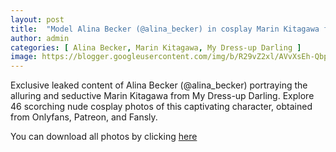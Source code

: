 ```yaml
---
layout: post
title:  "Model Alina Becker (@alina_becker) in cosplay Marin Kitagawa from My Dress-up Darling - 46 leaked photos from Onlyfans, Patreon, and Fansly"
author: admin
categories: [ Alina Becker, Marin Kitagawa, My Dress-up Darling ]
image: https://blogger.googleusercontent.com/img/b/R29vZ2xl/AVvXsEh-QbpV2h1WnMqC6js11QBM41_mpUKXiWLrQwDWlRB32P8a6aNlNbf6bPAYIK3TChewv78X3_VByxlcLxQXkiQXDSPnb85BLq3KOSYJ1zL-_A2Yo6CTvrjk6W41IEANkAjgeoRea9I0xjESTbDi68P_FdaACbhyphenhyphenGLcXpkpGSmtVndsYPXhTsdxVhUfD_Ho/s1600/01.JPG
---
```


Exclusive leaked content of Alina Becker (@alina_becker) portraying the alluring and seductive Marin Kitagawa from My Dress-up Darling. Explore 46 scorching nude cosplay photos of this captivating character, obtained from Onlyfans, Patreon, and Fansly.

<p>You can download all photos by clicking <a href="http://ouo.io/qs/OzRuKBTK?s=https://www.mediafire.com/file/z6m8qd4ofdeq0s4/Model+Alina+Becker+(@alina_becker)+in+cosplay+Marin+Kitagawa+from+My+Dress-up+Darling+-+46+leaked+photos+from+Onlyfans,+Patreon,+and+Fansly.rar/file">here</a></p>

<div class="separator" style="clear: both;"><a href="https://blogger.googleusercontent.com/img/b/R29vZ2xl/AVvXsEh-QbpV2h1WnMqC6js11QBM41_mpUKXiWLrQwDWlRB32P8a6aNlNbf6bPAYIK3TChewv78X3_VByxlcLxQXkiQXDSPnb85BLq3KOSYJ1zL-_A2Yo6CTvrjk6W41IEANkAjgeoRea9I0xjESTbDi68P_FdaACbhyphenhyphenGLcXpkpGSmtVndsYPXhTsdxVhUfD_Ho/s1600/01.JPG" style="display: block; padding: 1em 0; text-align: center; "><img alt="" border="0" data-original-height="1920" data-original-width="1280" src="https://blogger.googleusercontent.com/img/b/R29vZ2xl/AVvXsEh-QbpV2h1WnMqC6js11QBM41_mpUKXiWLrQwDWlRB32P8a6aNlNbf6bPAYIK3TChewv78X3_VByxlcLxQXkiQXDSPnb85BLq3KOSYJ1zL-_A2Yo6CTvrjk6W41IEANkAjgeoRea9I0xjESTbDi68P_FdaACbhyphenhyphenGLcXpkpGSmtVndsYPXhTsdxVhUfD_Ho/s1600/01.JPG"/></a></div><div class="separator" style="clear: both;"><a href="https://blogger.googleusercontent.com/img/b/R29vZ2xl/AVvXsEjuUmwH6TSo6GjEbHH2KD7IhYsdXinewxXXG_FZQJ8YMu0ctDoXb6OlhfqQ_reXzwE8KAiKpivvnSXds9fT13n5NPa_4aUALR4WeQ4iL6s88NkSJOBe5d-tuVjN2E4RevUivIzcozbMLzkpRnKluckW1Gl4Z5djpAtXdriuhwQ9UD1H0seId21pCDTCkFk/s1600/02.JPG" style="display: block; padding: 1em 0; text-align: center; "><img alt="" border="0" data-original-height="1920" data-original-width="1280" src="https://blogger.googleusercontent.com/img/b/R29vZ2xl/AVvXsEjuUmwH6TSo6GjEbHH2KD7IhYsdXinewxXXG_FZQJ8YMu0ctDoXb6OlhfqQ_reXzwE8KAiKpivvnSXds9fT13n5NPa_4aUALR4WeQ4iL6s88NkSJOBe5d-tuVjN2E4RevUivIzcozbMLzkpRnKluckW1Gl4Z5djpAtXdriuhwQ9UD1H0seId21pCDTCkFk/s1600/02.JPG"/></a></div><div class="separator" style="clear: both;"><a href="https://blogger.googleusercontent.com/img/b/R29vZ2xl/AVvXsEhSpsH4Q4x9mvOHeYHpUNt2gO8KYspuBjd5fSQVACL7WakjpllBb4_iEsluI83885_5oy9IFK6ulg4Qya_JvnfUQ0LulCkcN1wdDcszQUCeEtqx7eCGVNEob9Pp8B99BHzcz5hbDNOH0p3d0p-f-tb8wT2JdNH61cPZ_Edwmunz0FZi-AYS8gnI_RHUlrU/s1600/03.JPG" style="display: block; padding: 1em 0; text-align: center; "><img alt="" border="0" data-original-height="1920" data-original-width="1280" src="https://blogger.googleusercontent.com/img/b/R29vZ2xl/AVvXsEhSpsH4Q4x9mvOHeYHpUNt2gO8KYspuBjd5fSQVACL7WakjpllBb4_iEsluI83885_5oy9IFK6ulg4Qya_JvnfUQ0LulCkcN1wdDcszQUCeEtqx7eCGVNEob9Pp8B99BHzcz5hbDNOH0p3d0p-f-tb8wT2JdNH61cPZ_Edwmunz0FZi-AYS8gnI_RHUlrU/s1600/03.JPG"/></a></div><div class="separator" style="clear: both;"><a href="https://blogger.googleusercontent.com/img/b/R29vZ2xl/AVvXsEhKrD52fvJB5PAJgl2KkOFd5jlqAr6_UUygK-vdi1SyXjxkD2pCIwubj09yXeWdtfl_n_ZLHrgHgi9SzT6IflofHL7N9DDkzz0AUyvD6MvN68bIyZo7pGHBGabaS677HHWZPjrwHcO7I4PrwJh4DTalwYsu7yHkxlRNvdxxINSSSMVTgAoKG5pF-86FBA4/s1600/04.JPG" style="display: block; padding: 1em 0; text-align: center; "><img alt="" border="0" data-original-height="1920" data-original-width="1280" src="https://blogger.googleusercontent.com/img/b/R29vZ2xl/AVvXsEhKrD52fvJB5PAJgl2KkOFd5jlqAr6_UUygK-vdi1SyXjxkD2pCIwubj09yXeWdtfl_n_ZLHrgHgi9SzT6IflofHL7N9DDkzz0AUyvD6MvN68bIyZo7pGHBGabaS677HHWZPjrwHcO7I4PrwJh4DTalwYsu7yHkxlRNvdxxINSSSMVTgAoKG5pF-86FBA4/s1600/04.JPG"/></a></div><div class="separator" style="clear: both;"><a href="https://blogger.googleusercontent.com/img/b/R29vZ2xl/AVvXsEhPV2PpRzFe0c60Wo6gaGRwKao5IocmEsbz1nb2V3pZjFDFLU8SG_Gnvc7wIdz8PV3suSM0WJyk3fwK6nL3qs5PMmhdtdchOND9nZZX_weE61FodYDfIkfKcksX4Cgi8ohGxNcCET25BqQ0uv7g_O7hGrHcZVYXFgqIgxzwolcJgHg-yiU6ZsDFufD3DKQ/s1600/05.JPG" style="display: block; padding: 1em 0; text-align: center; "><img alt="" border="0" data-original-height="1920" data-original-width="1280" src="https://blogger.googleusercontent.com/img/b/R29vZ2xl/AVvXsEhPV2PpRzFe0c60Wo6gaGRwKao5IocmEsbz1nb2V3pZjFDFLU8SG_Gnvc7wIdz8PV3suSM0WJyk3fwK6nL3qs5PMmhdtdchOND9nZZX_weE61FodYDfIkfKcksX4Cgi8ohGxNcCET25BqQ0uv7g_O7hGrHcZVYXFgqIgxzwolcJgHg-yiU6ZsDFufD3DKQ/s1600/05.JPG"/></a></div><div class="separator" style="clear: both;"><a href="https://blogger.googleusercontent.com/img/b/R29vZ2xl/AVvXsEg1qTqR_S0zayU0YBlDj_JMvN43WKFhQEz2oiOH9wgPTb557_Y9LCMa25DYEXBsqYc2kJiR2pJDy0gQdGSpMbbL-dxi0KPPIZ7T5kmndToDkDBeafo6kwp9gfnVGMPPJQ-waomzG7cS58LiT-pNZABNPDCmdogvFRGyjVNgMU102H9pgGKgx-xfkFIj1II/s1600/06.JPG" style="display: block; padding: 1em 0; text-align: center; "><img alt="" border="0" data-original-height="1920" data-original-width="1280" src="https://blogger.googleusercontent.com/img/b/R29vZ2xl/AVvXsEg1qTqR_S0zayU0YBlDj_JMvN43WKFhQEz2oiOH9wgPTb557_Y9LCMa25DYEXBsqYc2kJiR2pJDy0gQdGSpMbbL-dxi0KPPIZ7T5kmndToDkDBeafo6kwp9gfnVGMPPJQ-waomzG7cS58LiT-pNZABNPDCmdogvFRGyjVNgMU102H9pgGKgx-xfkFIj1II/s1600/06.JPG"/></a></div><div class="separator" style="clear: both;"><a href="https://blogger.googleusercontent.com/img/b/R29vZ2xl/AVvXsEjCFZBea1W_u6scZoE8WaasFfN34VkNgmemdTtKeRTIlSOLR6IT2_I6f5vxAVY0-kuhVNZDmW_Q8G_XJsir60BzvThFqMti8e3MVuL4R050jk76VFPX659BTB6jkaR0W9vZiz2tMW9KcVBvmrgWdz8Q09pjM2gGmo-mSRFH2p2pGt4ZnlDUSEVrfo88wvw/s1600/07.JPG" style="display: block; padding: 1em 0; text-align: center; "><img alt="" border="0" data-original-height="1920" data-original-width="1280" src="https://blogger.googleusercontent.com/img/b/R29vZ2xl/AVvXsEjCFZBea1W_u6scZoE8WaasFfN34VkNgmemdTtKeRTIlSOLR6IT2_I6f5vxAVY0-kuhVNZDmW_Q8G_XJsir60BzvThFqMti8e3MVuL4R050jk76VFPX659BTB6jkaR0W9vZiz2tMW9KcVBvmrgWdz8Q09pjM2gGmo-mSRFH2p2pGt4ZnlDUSEVrfo88wvw/s1600/07.JPG"/></a></div><div class="separator" style="clear: both;"><a href="https://blogger.googleusercontent.com/img/b/R29vZ2xl/AVvXsEgoERNlJxkSyuW5_ICaaZNGui2TOUCui4Uv0RMGVLLlmdA3Lz4H2ldgNExEtHos30qa9Nu1gcdwCAHRB3PrW2yMJ1Ax5O8vOmVeTCAx6EHsPWfwRZS61HaE54FU03yEy-m9P6QGHNW6dH0Son6eJC5pUa0sHx6S_soFlmLae7I-5Jk4jSCAfYud1GEVhBI/s1600/08.JPG" style="display: block; padding: 1em 0; text-align: center; "><img alt="" border="0" data-original-height="1920" data-original-width="1280" src="https://blogger.googleusercontent.com/img/b/R29vZ2xl/AVvXsEgoERNlJxkSyuW5_ICaaZNGui2TOUCui4Uv0RMGVLLlmdA3Lz4H2ldgNExEtHos30qa9Nu1gcdwCAHRB3PrW2yMJ1Ax5O8vOmVeTCAx6EHsPWfwRZS61HaE54FU03yEy-m9P6QGHNW6dH0Son6eJC5pUa0sHx6S_soFlmLae7I-5Jk4jSCAfYud1GEVhBI/s1600/08.JPG"/></a></div><div class="separator" style="clear: both;"><a href="https://blogger.googleusercontent.com/img/b/R29vZ2xl/AVvXsEhaXr6fCSz6jpZNqvnWhbi5rO0mz2rcXYb-dcvp8_n8ja0MSdW08QFzo4Oz00qaizAtFl0XuUiDcn-LRd1U48jrttsClKsNJzN_ec7T9gjX4g8MZUBLRlW_GH4qwx2pXk91GOjJN1rvUr6W5koR_COiEq8GbPmHco2Yr7ip6qsJJhIvUFhTIaA5z_TX99c/s1600/09.JPG" style="display: block; padding: 1em 0; text-align: center; "><img alt="" border="0" data-original-height="1920" data-original-width="1280" src="https://blogger.googleusercontent.com/img/b/R29vZ2xl/AVvXsEhaXr6fCSz6jpZNqvnWhbi5rO0mz2rcXYb-dcvp8_n8ja0MSdW08QFzo4Oz00qaizAtFl0XuUiDcn-LRd1U48jrttsClKsNJzN_ec7T9gjX4g8MZUBLRlW_GH4qwx2pXk91GOjJN1rvUr6W5koR_COiEq8GbPmHco2Yr7ip6qsJJhIvUFhTIaA5z_TX99c/s1600/09.JPG"/></a></div><div class="separator" style="clear: both;"><a href="https://blogger.googleusercontent.com/img/b/R29vZ2xl/AVvXsEgfs2TdKcH-_AVvmattBWjNSrLAbjuUlblNchEraJpFv25I85db7KQ0I6hLxC3re_9A0dY05ih89gaMMk4ocDwAVojWu-RlGL5NhUwx6KfTetc9uMceRJDCG9xHfjtmhemclqbESoMrCYrAc9DaM9vcEnV0TzqqjqwxFaQGunMPEzEtEfnc6JhLSG6iQ-4/s1600/10.JPG" style="display: block; padding: 1em 0; text-align: center; "><img alt="" border="0" data-original-height="1920" data-original-width="1280" src="https://blogger.googleusercontent.com/img/b/R29vZ2xl/AVvXsEgfs2TdKcH-_AVvmattBWjNSrLAbjuUlblNchEraJpFv25I85db7KQ0I6hLxC3re_9A0dY05ih89gaMMk4ocDwAVojWu-RlGL5NhUwx6KfTetc9uMceRJDCG9xHfjtmhemclqbESoMrCYrAc9DaM9vcEnV0TzqqjqwxFaQGunMPEzEtEfnc6JhLSG6iQ-4/s1600/10.JPG"/></a></div><div class="separator" style="clear: both;"><a href="https://blogger.googleusercontent.com/img/b/R29vZ2xl/AVvXsEj9ElBAt4Ct9do63iitU-0JKQT-G6H-ZNLt4o9RcYDnhCV8toEAXRf3S9bDD12Ve_Xbv7mwm8wubAN-Bk7sVHtp0hga7r9ihKRO1aXdRS5ZC42fa9N3I2bjLoC8zLRW6dLQlKdfiq8IiLUT4YqGK0kX5hAD4YfRGH0OLMHGFwt6-zsjuzoVWZ62E4VzpU8/s1600/11.JPG" style="display: block; padding: 1em 0; text-align: center; "><img alt="" border="0" data-original-height="853" data-original-width="1280" src="https://blogger.googleusercontent.com/img/b/R29vZ2xl/AVvXsEj9ElBAt4Ct9do63iitU-0JKQT-G6H-ZNLt4o9RcYDnhCV8toEAXRf3S9bDD12Ve_Xbv7mwm8wubAN-Bk7sVHtp0hga7r9ihKRO1aXdRS5ZC42fa9N3I2bjLoC8zLRW6dLQlKdfiq8IiLUT4YqGK0kX5hAD4YfRGH0OLMHGFwt6-zsjuzoVWZ62E4VzpU8/s1600/11.JPG"/></a></div><div class="separator" style="clear: both;"><a href="https://blogger.googleusercontent.com/img/b/R29vZ2xl/AVvXsEi5-4HMsa0-G3tLriB-57pHJ6WsV6ALIhKx9E6gzLFRCNMDfXDsrI6AderzZLXuuEPmFL640NbuVJ772qyJMVxCE3cfi5vadFbyOMrmwcLjUEoZyh-fPPEM7-EzpbbviHSGwPe_nrXr4nAtVJxMpzheSimn6zkCKIs8YyRViQaSc5phkN2x-1eTKhqkXaQ/s1600/12.JPG" style="display: block; padding: 1em 0; text-align: center; "><img alt="" border="0" data-original-height="1920" data-original-width="1280" src="https://blogger.googleusercontent.com/img/b/R29vZ2xl/AVvXsEi5-4HMsa0-G3tLriB-57pHJ6WsV6ALIhKx9E6gzLFRCNMDfXDsrI6AderzZLXuuEPmFL640NbuVJ772qyJMVxCE3cfi5vadFbyOMrmwcLjUEoZyh-fPPEM7-EzpbbviHSGwPe_nrXr4nAtVJxMpzheSimn6zkCKIs8YyRViQaSc5phkN2x-1eTKhqkXaQ/s1600/12.JPG"/></a></div><div class="separator" style="clear: both;"><a href="https://blogger.googleusercontent.com/img/b/R29vZ2xl/AVvXsEgs8HuWrauuXXraoma5u1Ij0xeCz8RIw2qWe1ZCfTKO4eD3VRiPJ53FcFI8DdbYrKVhlnLCHIaemps-3tIRq_Hzl8i3-bbvacyrHcaxl3BpDxULjCu79PXSHW1yhiwjUScRDCVqiwL-Y7ywlK7DYg6SqtyRQvf3smFXC9LULg6qWkJ7D85Rumc1b5yIzQ0/s1600/13.JPG" style="display: block; padding: 1em 0; text-align: center; "><img alt="" border="0" data-original-height="1920" data-original-width="1280" src="https://blogger.googleusercontent.com/img/b/R29vZ2xl/AVvXsEgs8HuWrauuXXraoma5u1Ij0xeCz8RIw2qWe1ZCfTKO4eD3VRiPJ53FcFI8DdbYrKVhlnLCHIaemps-3tIRq_Hzl8i3-bbvacyrHcaxl3BpDxULjCu79PXSHW1yhiwjUScRDCVqiwL-Y7ywlK7DYg6SqtyRQvf3smFXC9LULg6qWkJ7D85Rumc1b5yIzQ0/s1600/13.JPG"/></a></div><div class="separator" style="clear: both;"><a href="https://blogger.googleusercontent.com/img/b/R29vZ2xl/AVvXsEh8655MSuz3kjmtTa_gPRbRIAAqeEtPYcHiUr8WlkLQu4ia5UvuvBwFWvXgfTTmoHxBe0t3mvTZvxHYUY38tegjywm6XaMPAgwYoJND4hSJ4TnquJt3GAva8JcFZw0R1m4AiPcG8Q0B18j9jzB4v_9WELVsfVfNzpvRxBcGNTfeV_Vxk303qei7vRE6uEQ/s1600/14.JPG" style="display: block; padding: 1em 0; text-align: center; "><img alt="" border="0" data-original-height="1920" data-original-width="1280" src="https://blogger.googleusercontent.com/img/b/R29vZ2xl/AVvXsEh8655MSuz3kjmtTa_gPRbRIAAqeEtPYcHiUr8WlkLQu4ia5UvuvBwFWvXgfTTmoHxBe0t3mvTZvxHYUY38tegjywm6XaMPAgwYoJND4hSJ4TnquJt3GAva8JcFZw0R1m4AiPcG8Q0B18j9jzB4v_9WELVsfVfNzpvRxBcGNTfeV_Vxk303qei7vRE6uEQ/s1600/14.JPG"/></a></div><div class="separator" style="clear: both;"><a href="https://blogger.googleusercontent.com/img/b/R29vZ2xl/AVvXsEjZk2XGx5-agnOllDV3ZkLi0d7-Ypi0KcZM4csf_zGWb21_Xd1gAXchyhgB2tI4yZkTeHTHgOP5_6cqSPZl64s_3v8j-eWq2wehuC8tXsSf8SAnD0nF9yKGkWwP8Y_LANCKz8JcdL5pXQ3bB76UaPFKwmCqYKghj1WwMjEeIXDeXaSoufooeFClh1ILgXY/s1600/15.JPG" style="display: block; padding: 1em 0; text-align: center; "><img alt="" border="0" data-original-height="1920" data-original-width="1280" src="https://blogger.googleusercontent.com/img/b/R29vZ2xl/AVvXsEjZk2XGx5-agnOllDV3ZkLi0d7-Ypi0KcZM4csf_zGWb21_Xd1gAXchyhgB2tI4yZkTeHTHgOP5_6cqSPZl64s_3v8j-eWq2wehuC8tXsSf8SAnD0nF9yKGkWwP8Y_LANCKz8JcdL5pXQ3bB76UaPFKwmCqYKghj1WwMjEeIXDeXaSoufooeFClh1ILgXY/s1600/15.JPG"/></a></div><div class="separator" style="clear: both;"><a href="https://blogger.googleusercontent.com/img/b/R29vZ2xl/AVvXsEhN_WQqQqrwBoWCEOuDYvRsgTrHKtkH1ezzq-pcNxrevfuVCQZa_8WzRX_PTtfc9Hi6pPTXQFBRIerlo655MG2o1sRCLs4ztOOH_aJvJ9hveK7utTJHBahyphenhyphenMGR_ioTgdtmD2T4NzYuGqKzEVGCc4Rk2hOKh1evGFvZ-RxvlVoYXeEmOv1ybFyybC2g8sCI/s1600/16.JPG" style="display: block; padding: 1em 0; text-align: center; "><img alt="" border="0" data-original-height="1920" data-original-width="1280" src="https://blogger.googleusercontent.com/img/b/R29vZ2xl/AVvXsEhN_WQqQqrwBoWCEOuDYvRsgTrHKtkH1ezzq-pcNxrevfuVCQZa_8WzRX_PTtfc9Hi6pPTXQFBRIerlo655MG2o1sRCLs4ztOOH_aJvJ9hveK7utTJHBahyphenhyphenMGR_ioTgdtmD2T4NzYuGqKzEVGCc4Rk2hOKh1evGFvZ-RxvlVoYXeEmOv1ybFyybC2g8sCI/s1600/16.JPG"/></a></div><div class="separator" style="clear: both;"><a href="https://blogger.googleusercontent.com/img/b/R29vZ2xl/AVvXsEj2svFWersCsAdAg-wdWWqr-D1U8cgivmhXuMohmkFqKKKd0pIhyLOBr8vLYhPNCVLDeXVKa_H5lxAT4Z32Aorr8Vxbez45hGMgO-bVu2YOq8lMcN4xwT67CL0VYrMZHPHc6PzCQoC4pUW9eA5frm9P-8wi60gCsu4vh9cm5A5SGZF2ELLH-d5PnBCVCAE/s1600/17.JPG" style="display: block; padding: 1em 0; text-align: center; "><img alt="" border="0" data-original-height="1920" data-original-width="1280" src="https://blogger.googleusercontent.com/img/b/R29vZ2xl/AVvXsEj2svFWersCsAdAg-wdWWqr-D1U8cgivmhXuMohmkFqKKKd0pIhyLOBr8vLYhPNCVLDeXVKa_H5lxAT4Z32Aorr8Vxbez45hGMgO-bVu2YOq8lMcN4xwT67CL0VYrMZHPHc6PzCQoC4pUW9eA5frm9P-8wi60gCsu4vh9cm5A5SGZF2ELLH-d5PnBCVCAE/s1600/17.JPG"/></a></div><div class="separator" style="clear: both;"><a href="https://blogger.googleusercontent.com/img/b/R29vZ2xl/AVvXsEijcCAsymOrrzavdbpZnljxJPC3UkBrSMFXIv9phsz-eHC703GU_R2ZfAmrl-7w0P2SMMjQpyhnRGwAgG_sAOBKhgETi950qYgyYUAHjaYTo2tGR3_JAWi29rEpBxnrld8oMnLf1NxwIwa41N6vwZNPlUTj0WNLkmH3hy0Qv8dNSa5kgjv5nCQV8w046JI/s1600/18.JPG" style="display: block; padding: 1em 0; text-align: center; "><img alt="" border="0" data-original-height="1920" data-original-width="1280" src="https://blogger.googleusercontent.com/img/b/R29vZ2xl/AVvXsEijcCAsymOrrzavdbpZnljxJPC3UkBrSMFXIv9phsz-eHC703GU_R2ZfAmrl-7w0P2SMMjQpyhnRGwAgG_sAOBKhgETi950qYgyYUAHjaYTo2tGR3_JAWi29rEpBxnrld8oMnLf1NxwIwa41N6vwZNPlUTj0WNLkmH3hy0Qv8dNSa5kgjv5nCQV8w046JI/s1600/18.JPG"/></a></div><div class="separator" style="clear: both;"><a href="https://blogger.googleusercontent.com/img/b/R29vZ2xl/AVvXsEiJ5vmmdjt2eHJhNwjZGmalfW8fobHPcTg6QkvgC0tNPLegPuTftW35gKE7Ii7NAV_KqvPq7oisjT_dJDUsxn1ipx8QqGxtN3jz0a4k9gxMgayAmWPxnhwDZ0xDMDotNkedGKSm97CPuqIa2rwqoNKQ2XD-0e8eMH3LPypy6D4_lUbzC5PMUMBrNa4CgYU/s1600/19.JPG" style="display: block; padding: 1em 0; text-align: center; "><img alt="" border="0" data-original-height="1920" data-original-width="1280" src="https://blogger.googleusercontent.com/img/b/R29vZ2xl/AVvXsEiJ5vmmdjt2eHJhNwjZGmalfW8fobHPcTg6QkvgC0tNPLegPuTftW35gKE7Ii7NAV_KqvPq7oisjT_dJDUsxn1ipx8QqGxtN3jz0a4k9gxMgayAmWPxnhwDZ0xDMDotNkedGKSm97CPuqIa2rwqoNKQ2XD-0e8eMH3LPypy6D4_lUbzC5PMUMBrNa4CgYU/s1600/19.JPG"/></a></div><div class="separator" style="clear: both;"><a href="https://blogger.googleusercontent.com/img/b/R29vZ2xl/AVvXsEjadQ37-oyxeNCjYXJWpZORj8zxyBvzhnXZED1DJJe-vrF5uXFEcbjXOQkuYZU8sNk23EwjwsdmmZMuqiTzal0tRwheRIEQMSSlzZPUmBKyuu1Bsr34F1nW2FXTy104sMJMH6m2AgLSt2Y3aGSgpP-hXWVFj-FL_QMa_PGlseHkpNgDJPWAyHCtBYA5zF8/s1600/20.JPG" style="display: block; padding: 1em 0; text-align: center; "><img alt="" border="0" data-original-height="1920" data-original-width="1280" src="https://blogger.googleusercontent.com/img/b/R29vZ2xl/AVvXsEjadQ37-oyxeNCjYXJWpZORj8zxyBvzhnXZED1DJJe-vrF5uXFEcbjXOQkuYZU8sNk23EwjwsdmmZMuqiTzal0tRwheRIEQMSSlzZPUmBKyuu1Bsr34F1nW2FXTy104sMJMH6m2AgLSt2Y3aGSgpP-hXWVFj-FL_QMa_PGlseHkpNgDJPWAyHCtBYA5zF8/s1600/20.JPG"/></a></div><div class="separator" style="clear: both;"><a href="https://blogger.googleusercontent.com/img/b/R29vZ2xl/AVvXsEgimix3g8EIDRi1v06KJSxv02BKod0zCg8HVs8GNus2CM7_w-vTY0Qq89ydJKk5r7ai7XRts8rxVjX2RNleS8eEqn8mkzpbEfpt_4EJ3_h8e8iy-tH8vY2a3tFq37wpC_xC7qxAnfTX79VMvcXdc6a3gYusH8bKHsXJxkwHNyFgzyI5EMe2uVfjoGKK9fE/s1600/21.JPG" style="display: block; padding: 1em 0; text-align: center; "><img alt="" border="0" data-original-height="1920" data-original-width="1280" src="https://blogger.googleusercontent.com/img/b/R29vZ2xl/AVvXsEgimix3g8EIDRi1v06KJSxv02BKod0zCg8HVs8GNus2CM7_w-vTY0Qq89ydJKk5r7ai7XRts8rxVjX2RNleS8eEqn8mkzpbEfpt_4EJ3_h8e8iy-tH8vY2a3tFq37wpC_xC7qxAnfTX79VMvcXdc6a3gYusH8bKHsXJxkwHNyFgzyI5EMe2uVfjoGKK9fE/s1600/21.JPG"/></a></div><div class="separator" style="clear: both;"><a href="https://blogger.googleusercontent.com/img/b/R29vZ2xl/AVvXsEhwihaMw5aqQ21-P5JzlMs5XrRLqVJDRNfjYfB3N44BksnqnQo13bimoqzH9hyphenhyphen74tjOSaj4pR5SDBSDMrDdYXYrcjlp74AkRh4hK6gVIh0uzI4R-sFAC9h4F4WDwt_UkGNkyN5_WsmzP0zg8fXJDWJKyH2DrZZ9bEvfZIEGGG8tU39sHDbLDEBpkGa-aBU/s1600/22.JPG" style="display: block; padding: 1em 0; text-align: center; "><img alt="" border="0" data-original-height="1920" data-original-width="1280" src="https://blogger.googleusercontent.com/img/b/R29vZ2xl/AVvXsEhwihaMw5aqQ21-P5JzlMs5XrRLqVJDRNfjYfB3N44BksnqnQo13bimoqzH9hyphenhyphen74tjOSaj4pR5SDBSDMrDdYXYrcjlp74AkRh4hK6gVIh0uzI4R-sFAC9h4F4WDwt_UkGNkyN5_WsmzP0zg8fXJDWJKyH2DrZZ9bEvfZIEGGG8tU39sHDbLDEBpkGa-aBU/s1600/22.JPG"/></a></div><div class="separator" style="clear: both;"><a href="https://blogger.googleusercontent.com/img/b/R29vZ2xl/AVvXsEjZsn1VjQFp5ruTqgEGHJRj5oDYv3Ny3cvbJrx_v_KEIuy_umWIiZPATppy2rlg_RHfa7aN7nWscBrJUJpqLyAybBbDdFirs5TRCrCC_uGgZtKZ6idxOCy89t4vAOjk3bbEUL13bXv_T2hmy9zBn0YxpUx9MBXcvN2wmoVON685efWU7c-4y6PGtss1Zcc/s1600/23.JPG" style="display: block; padding: 1em 0; text-align: center; "><img alt="" border="0" data-original-height="1920" data-original-width="1280" src="https://blogger.googleusercontent.com/img/b/R29vZ2xl/AVvXsEjZsn1VjQFp5ruTqgEGHJRj5oDYv3Ny3cvbJrx_v_KEIuy_umWIiZPATppy2rlg_RHfa7aN7nWscBrJUJpqLyAybBbDdFirs5TRCrCC_uGgZtKZ6idxOCy89t4vAOjk3bbEUL13bXv_T2hmy9zBn0YxpUx9MBXcvN2wmoVON685efWU7c-4y6PGtss1Zcc/s1600/23.JPG"/></a></div><div class="separator" style="clear: both;"><a href="https://blogger.googleusercontent.com/img/b/R29vZ2xl/AVvXsEjgnFIqsZ0nK3uxTt0yofcPFcsB0NphloPX2aDh-TGy-beMalagJFUejNca5fQg2VsboCPXb-GcSv-uWoKVnE8h-ZjjgF6WBaDagQIewSaZwiSm_Y5YZ_fJpHUsjf61Ku0t3BobuqnZhu0GDd1giJDvMXwq1xXCAfrzq7RcG2wCfRbjFepGHeIshqzZUKg/s1600/24.JPG" style="display: block; padding: 1em 0; text-align: center; "><img alt="" border="0" data-original-height="1920" data-original-width="1280" src="https://blogger.googleusercontent.com/img/b/R29vZ2xl/AVvXsEjgnFIqsZ0nK3uxTt0yofcPFcsB0NphloPX2aDh-TGy-beMalagJFUejNca5fQg2VsboCPXb-GcSv-uWoKVnE8h-ZjjgF6WBaDagQIewSaZwiSm_Y5YZ_fJpHUsjf61Ku0t3BobuqnZhu0GDd1giJDvMXwq1xXCAfrzq7RcG2wCfRbjFepGHeIshqzZUKg/s1600/24.JPG"/></a></div><div class="separator" style="clear: both;"><a href="https://blogger.googleusercontent.com/img/b/R29vZ2xl/AVvXsEhTdEEEg3MlgfSIybmDUTs9DwVMu7pOcSbS_TbTxc8uGLBeWKZzr1F3U6BOGkm_zpj23j53s73o4TK2gvQdv3aF2sO2iAkWORD7IwOcW9pWJA8-I2IT8kftfCxx1s2JBJbmgyD3XxsyUPFNjYZdOtmYxws40KvTkoarsVROkwI2vJe2q5Ki18nIevdo-JU/s1600/25.JPG" style="display: block; padding: 1em 0; text-align: center; "><img alt="" border="0" data-original-height="1920" data-original-width="1280" src="https://blogger.googleusercontent.com/img/b/R29vZ2xl/AVvXsEhTdEEEg3MlgfSIybmDUTs9DwVMu7pOcSbS_TbTxc8uGLBeWKZzr1F3U6BOGkm_zpj23j53s73o4TK2gvQdv3aF2sO2iAkWORD7IwOcW9pWJA8-I2IT8kftfCxx1s2JBJbmgyD3XxsyUPFNjYZdOtmYxws40KvTkoarsVROkwI2vJe2q5Ki18nIevdo-JU/s1600/25.JPG"/></a></div><div class="separator" style="clear: both;"><a href="https://blogger.googleusercontent.com/img/b/R29vZ2xl/AVvXsEgr2fBIWbFmzyHYNcrWLRohjzKWY1fdQ4uTLrS17BVzEV7lO48OUJDicMBlklSHk34aICX65H8a4PHB6iBMmN2t7ZEoeaY0IXpRy7z5JeVPziy9kE71l1a44HMh5icQKDn4sr30GLMV7IJwRtyD8mZ6-A_w6SOM4HyqY8FEpGrHXYJNJYLxXu3JfIwk82Q/s1600/26.JPG" style="display: block; padding: 1em 0; text-align: center; "><img alt="" border="0" data-original-height="1707" data-original-width="1280" src="https://blogger.googleusercontent.com/img/b/R29vZ2xl/AVvXsEgr2fBIWbFmzyHYNcrWLRohjzKWY1fdQ4uTLrS17BVzEV7lO48OUJDicMBlklSHk34aICX65H8a4PHB6iBMmN2t7ZEoeaY0IXpRy7z5JeVPziy9kE71l1a44HMh5icQKDn4sr30GLMV7IJwRtyD8mZ6-A_w6SOM4HyqY8FEpGrHXYJNJYLxXu3JfIwk82Q/s1600/26.JPG"/></a></div><div class="separator" style="clear: both;"><a href="https://blogger.googleusercontent.com/img/b/R29vZ2xl/AVvXsEjkdowtPWGxYmYx1ScGXqH27eGqHJuzbj-4FB77oz3MwpFgYNlYFOdfx_zVQ1o8scs2PlvAwNtviObfuuS8_TipVALu-3dXGOhN0CWQxkoPkZlc_D0wB6Cf5F4UBe7ZUkGtT_JQ6FiwT0p4xP60xWVifUlSA5Xh9FNkGqruD_3kRi_D3Pm4sYZWaWyV9_U/s1600/27.JPG" style="display: block; padding: 1em 0; text-align: center; "><img alt="" border="0" data-original-height="1707" data-original-width="1280" src="https://blogger.googleusercontent.com/img/b/R29vZ2xl/AVvXsEjkdowtPWGxYmYx1ScGXqH27eGqHJuzbj-4FB77oz3MwpFgYNlYFOdfx_zVQ1o8scs2PlvAwNtviObfuuS8_TipVALu-3dXGOhN0CWQxkoPkZlc_D0wB6Cf5F4UBe7ZUkGtT_JQ6FiwT0p4xP60xWVifUlSA5Xh9FNkGqruD_3kRi_D3Pm4sYZWaWyV9_U/s1600/27.JPG"/></a></div><div class="separator" style="clear: both;"><a href="https://blogger.googleusercontent.com/img/b/R29vZ2xl/AVvXsEguD9mvPms2DyJhYCIpxlb4f5X2D5Q9MBKgD70obkveqdoEjxnCO-Mxh3C3wk97H3gy4RTKxieG40dz8nlHQzzRexNBYeR4X9cbmaaQ04vMwUwu_r7_v33pxeC-ZvUcL66yR6lNdPoU6Qg2yvqlXrn-omzRUvr9mdtiwm0eOtBC2JplkOvwjbLLqGag4mc/s1600/28.JPG" style="display: block; padding: 1em 0; text-align: center; "><img alt="" border="0" data-original-height="1707" data-original-width="1280" src="https://blogger.googleusercontent.com/img/b/R29vZ2xl/AVvXsEguD9mvPms2DyJhYCIpxlb4f5X2D5Q9MBKgD70obkveqdoEjxnCO-Mxh3C3wk97H3gy4RTKxieG40dz8nlHQzzRexNBYeR4X9cbmaaQ04vMwUwu_r7_v33pxeC-ZvUcL66yR6lNdPoU6Qg2yvqlXrn-omzRUvr9mdtiwm0eOtBC2JplkOvwjbLLqGag4mc/s1600/28.JPG"/></a></div><div class="separator" style="clear: both;"><a href="https://blogger.googleusercontent.com/img/b/R29vZ2xl/AVvXsEjT03fIjF-F0aPHcwou6uS9lohPZYDUJ5ZWIyGVKaw_z5ZbY1Fl4IXJ7YX68NFJQ7Q-7xh90Z-L6mlkNcWf81UhuctVurES0eftjlhkptYCpBOiOnUmwl-Dn4Cjw9NbqDhUrHUnCYu26UaZXhiV3NxXLvJTEJATgRhXd1GeJVAum51ZFfs2g1c6Jh6e11U/s1600/29.JPG" style="display: block; padding: 1em 0; text-align: center; "><img alt="" border="0" data-original-height="1707" data-original-width="1280" src="https://blogger.googleusercontent.com/img/b/R29vZ2xl/AVvXsEjT03fIjF-F0aPHcwou6uS9lohPZYDUJ5ZWIyGVKaw_z5ZbY1Fl4IXJ7YX68NFJQ7Q-7xh90Z-L6mlkNcWf81UhuctVurES0eftjlhkptYCpBOiOnUmwl-Dn4Cjw9NbqDhUrHUnCYu26UaZXhiV3NxXLvJTEJATgRhXd1GeJVAum51ZFfs2g1c6Jh6e11U/s1600/29.JPG"/></a></div><div class="separator" style="clear: both;"><a href="https://blogger.googleusercontent.com/img/b/R29vZ2xl/AVvXsEj0GdfGClGfLNyAVojTzz1klEhwYedgoF0aFTWfA230YWNIXyixOnx9ub8yYgsiAo_QawOlm1SpZI1vJKCJppyIYcCgxkqy9RMZwiqE0hDBvgOyo9BeQz_APGYGbEEc_mBDm-P8qO1-xmJjNfd6fB72dICM7rfe5CoDbp8WRMNz6MCA7Q6Z7vNQOpn0xzQ/s1600/30.JPG" style="display: block; padding: 1em 0; text-align: center; "><img alt="" border="0" data-original-height="1708" data-original-width="1280" src="https://blogger.googleusercontent.com/img/b/R29vZ2xl/AVvXsEj0GdfGClGfLNyAVojTzz1klEhwYedgoF0aFTWfA230YWNIXyixOnx9ub8yYgsiAo_QawOlm1SpZI1vJKCJppyIYcCgxkqy9RMZwiqE0hDBvgOyo9BeQz_APGYGbEEc_mBDm-P8qO1-xmJjNfd6fB72dICM7rfe5CoDbp8WRMNz6MCA7Q6Z7vNQOpn0xzQ/s1600/30.JPG"/></a></div><div class="separator" style="clear: both;"><a href="https://blogger.googleusercontent.com/img/b/R29vZ2xl/AVvXsEj6BeW0G6Q44kuiH3LdXq7vdDso2KlRXhRgNJqQI9IXx6T9mpx5nPeXWoeZoKvvrFVKhedOd6gbJ8v3XaJziGfsoHDLRBzF6QmCrTZd_2zgpvRxlYb5AjFIJk3ygw-ammHHTsR0ro3tLjEILPwdC0n2iv3DNxhRJJqrAHNM7Yt0mKaqmvUhnPSq17qTO3I/s1600/31.JPG" style="display: block; padding: 1em 0; text-align: center; "><img alt="" border="0" data-original-height="1707" data-original-width="1280" src="https://blogger.googleusercontent.com/img/b/R29vZ2xl/AVvXsEj6BeW0G6Q44kuiH3LdXq7vdDso2KlRXhRgNJqQI9IXx6T9mpx5nPeXWoeZoKvvrFVKhedOd6gbJ8v3XaJziGfsoHDLRBzF6QmCrTZd_2zgpvRxlYb5AjFIJk3ygw-ammHHTsR0ro3tLjEILPwdC0n2iv3DNxhRJJqrAHNM7Yt0mKaqmvUhnPSq17qTO3I/s1600/31.JPG"/></a></div><div class="separator" style="clear: both;"><a href="https://blogger.googleusercontent.com/img/b/R29vZ2xl/AVvXsEhCQeJl3cRGvx28c0dhyuz8iZ0beBimcLn97iF7yQfUKhI5leKGRmDWKTVkh0cB_jQWb22uWa8_3qxB2HAeDfzUdZ-XZn1RhgBdmXf5zG2wcGPu8wruNM5PD8wx5Dy_jat9UlSq9vo3OCQJ7cL26N2Gq-hgZ25Vk-lUxxcIZQyQxAHcB6KCSTE3B-eAGWY/s1600/32.JPG" style="display: block; padding: 1em 0; text-align: center; "><img alt="" border="0" data-original-height="1707" data-original-width="1280" src="https://blogger.googleusercontent.com/img/b/R29vZ2xl/AVvXsEhCQeJl3cRGvx28c0dhyuz8iZ0beBimcLn97iF7yQfUKhI5leKGRmDWKTVkh0cB_jQWb22uWa8_3qxB2HAeDfzUdZ-XZn1RhgBdmXf5zG2wcGPu8wruNM5PD8wx5Dy_jat9UlSq9vo3OCQJ7cL26N2Gq-hgZ25Vk-lUxxcIZQyQxAHcB6KCSTE3B-eAGWY/s1600/32.JPG"/></a></div><div class="separator" style="clear: both;"><a href="https://blogger.googleusercontent.com/img/b/R29vZ2xl/AVvXsEhJJtD_-s21ixJLdzQqrT6hoyk6Osa-A8iF0uZTRurx7p6Awq6caQUF2MlBhm3ybvwrlJEZDWepzn-zhwMcXgK3En2SwzpFvYf1Y0oo2IhQTNTmCTgBiM00NZdraln1C4UlIZkrej6mABsIXQalrV28BrCEgU0HYyoou_BxTcARZxEDtIat9cdGjEms8g4/s1600/33.JPG" style="display: block; padding: 1em 0; text-align: center; "><img alt="" border="0" data-original-height="1707" data-original-width="1280" src="https://blogger.googleusercontent.com/img/b/R29vZ2xl/AVvXsEhJJtD_-s21ixJLdzQqrT6hoyk6Osa-A8iF0uZTRurx7p6Awq6caQUF2MlBhm3ybvwrlJEZDWepzn-zhwMcXgK3En2SwzpFvYf1Y0oo2IhQTNTmCTgBiM00NZdraln1C4UlIZkrej6mABsIXQalrV28BrCEgU0HYyoou_BxTcARZxEDtIat9cdGjEms8g4/s1600/33.JPG"/></a></div><div class="separator" style="clear: both;"><a href="https://blogger.googleusercontent.com/img/b/R29vZ2xl/AVvXsEiM8wcGyYB01tdE9acnE6JdWbhE1tcTi3bPdWAL3eYmQxI3wwSQ79SAgttGXPflD2jcEor5zDJ6ayyMlxiTsZVZ6BTxZ3jVpBFnJaW_6Xykt6ISqmFaDvgLFC8T_giIyZ3kV3C-Pi0pypAECYPQh5XGodtiWztFPGkW4XgNxwUH5A9Hy7jJro0ae0kQBHE/s1600/34.JPG" style="display: block; padding: 1em 0; text-align: center; "><img alt="" border="0" data-original-height="1708" data-original-width="1280" src="https://blogger.googleusercontent.com/img/b/R29vZ2xl/AVvXsEiM8wcGyYB01tdE9acnE6JdWbhE1tcTi3bPdWAL3eYmQxI3wwSQ79SAgttGXPflD2jcEor5zDJ6ayyMlxiTsZVZ6BTxZ3jVpBFnJaW_6Xykt6ISqmFaDvgLFC8T_giIyZ3kV3C-Pi0pypAECYPQh5XGodtiWztFPGkW4XgNxwUH5A9Hy7jJro0ae0kQBHE/s1600/34.JPG"/></a></div><div class="separator" style="clear: both;"><a href="https://blogger.googleusercontent.com/img/b/R29vZ2xl/AVvXsEgA0qH4fkghVOpWIyiq_6NaymGihWjXqSVGONyYuLINVWW4yu0L9pPMzimrfrf8xeovhBIULv5PMHnUr5WiOWaES_d3pTAzH_NQnbc-5AiZE4siKogSYfbkRgp_8eac905c88yoWugsmtCh0G53hXEg-ab69ed_6YZpe-0hObU-u7bn7Pv0nxixbhnBF-U/s1600/35.JPG" style="display: block; padding: 1em 0; text-align: center; "><img alt="" border="0" data-original-height="1707" data-original-width="1280" src="https://blogger.googleusercontent.com/img/b/R29vZ2xl/AVvXsEgA0qH4fkghVOpWIyiq_6NaymGihWjXqSVGONyYuLINVWW4yu0L9pPMzimrfrf8xeovhBIULv5PMHnUr5WiOWaES_d3pTAzH_NQnbc-5AiZE4siKogSYfbkRgp_8eac905c88yoWugsmtCh0G53hXEg-ab69ed_6YZpe-0hObU-u7bn7Pv0nxixbhnBF-U/s1600/35.JPG"/></a></div><div class="separator" style="clear: both;"><a href="https://blogger.googleusercontent.com/img/b/R29vZ2xl/AVvXsEj3dBf2ICfJyyeIpAMNWfbHgcJ3A3w3iqkDporihknfn5iDamOlO5VUTiBnLehm2FIVG0nxpsP7L-79AVsiaT_8LdEDX723-tZMoAsYpbqgHh6vvb6yv_gIFNUAHYBdQI49U7G-n70quwi66siWNURVkaz3FW_j4bqyazYFvXBIVbn92nb3_CGYD-otdXY/s1600/36.JPG" style="display: block; padding: 1em 0; text-align: center; "><img alt="" border="0" data-original-height="1708" data-original-width="1280" src="https://blogger.googleusercontent.com/img/b/R29vZ2xl/AVvXsEj3dBf2ICfJyyeIpAMNWfbHgcJ3A3w3iqkDporihknfn5iDamOlO5VUTiBnLehm2FIVG0nxpsP7L-79AVsiaT_8LdEDX723-tZMoAsYpbqgHh6vvb6yv_gIFNUAHYBdQI49U7G-n70quwi66siWNURVkaz3FW_j4bqyazYFvXBIVbn92nb3_CGYD-otdXY/s1600/36.JPG"/></a></div><div class="separator" style="clear: both;"><a href="https://blogger.googleusercontent.com/img/b/R29vZ2xl/AVvXsEh6kaHsOAhwpHBo6iWD0bBt5DBED0iJorhCJ5cKc9fkSAtX6-ukgAYKBmVxYtNrfR5bMq2s71QAXJIzr6T_r7VbtL9M1uqUrT2-PqCH3AeFOrkNW2T7v19rdcnDpF1bSBnPFJRVWc_9Ic04kr5yuraVySbf53KdK17E3qFIRBifv5mB6ejgYTIgfsdP3Ho/s1600/37.JPG" style="display: block; padding: 1em 0; text-align: center; "><img alt="" border="0" data-original-height="1707" data-original-width="1280" src="https://blogger.googleusercontent.com/img/b/R29vZ2xl/AVvXsEh6kaHsOAhwpHBo6iWD0bBt5DBED0iJorhCJ5cKc9fkSAtX6-ukgAYKBmVxYtNrfR5bMq2s71QAXJIzr6T_r7VbtL9M1uqUrT2-PqCH3AeFOrkNW2T7v19rdcnDpF1bSBnPFJRVWc_9Ic04kr5yuraVySbf53KdK17E3qFIRBifv5mB6ejgYTIgfsdP3Ho/s1600/37.JPG"/></a></div><div class="separator" style="clear: both;"><a href="https://blogger.googleusercontent.com/img/b/R29vZ2xl/AVvXsEitkSOoPioVyNhNvIrHhYK0LPVx6yfcXdK58KnWWKilzlmurl1DcHEGqGSUwS0BjYJU__2wHkqlgkGk0gTkrZidRX6VUZrr1RQxgsPVVaaoAPwru0BVYy5l7CRvsU66GhlWAwK1nqjAgs9p_Mv3izNw4ylZbqpTuJsyi_kEXwbxffahQA8cUA39_eH36So/s1600/38.JPG" style="display: block; padding: 1em 0; text-align: center; "><img alt="" border="0" data-original-height="1707" data-original-width="1280" src="https://blogger.googleusercontent.com/img/b/R29vZ2xl/AVvXsEitkSOoPioVyNhNvIrHhYK0LPVx6yfcXdK58KnWWKilzlmurl1DcHEGqGSUwS0BjYJU__2wHkqlgkGk0gTkrZidRX6VUZrr1RQxgsPVVaaoAPwru0BVYy5l7CRvsU66GhlWAwK1nqjAgs9p_Mv3izNw4ylZbqpTuJsyi_kEXwbxffahQA8cUA39_eH36So/s1600/38.JPG"/></a></div><div class="separator" style="clear: both;"><a href="https://blogger.googleusercontent.com/img/b/R29vZ2xl/AVvXsEgXufEgHnWxyoxSb_Pq28GY9aDK6yi0W4wS9tnxgB5fWY4wShkdHHauZHKgO9YUDqAE_tVy_WuSoX3a2XRqJ0d8aulnDZBK5ZNhBvAXrYLR_kivgeOidWBmO9gvCISqclNDOBy3nnx7fbrkLoO7vYW3gslmUQOvUhGAFuwYzMzTnq1yFBuvKAZhLo5He-0/s1600/39.JPG" style="display: block; padding: 1em 0; text-align: center; "><img alt="" border="0" data-original-height="1708" data-original-width="1280" src="https://blogger.googleusercontent.com/img/b/R29vZ2xl/AVvXsEgXufEgHnWxyoxSb_Pq28GY9aDK6yi0W4wS9tnxgB5fWY4wShkdHHauZHKgO9YUDqAE_tVy_WuSoX3a2XRqJ0d8aulnDZBK5ZNhBvAXrYLR_kivgeOidWBmO9gvCISqclNDOBy3nnx7fbrkLoO7vYW3gslmUQOvUhGAFuwYzMzTnq1yFBuvKAZhLo5He-0/s1600/39.JPG"/></a></div><div class="separator" style="clear: both;"><a href="https://blogger.googleusercontent.com/img/b/R29vZ2xl/AVvXsEjmOBjBwhlAqjYeErP9q20S6zCxVZFGbzEIZ9gLO1H7e11TcyGPM3Za1933GUHFBSMJcykY4UgzTsLMJwfZZnppLnGFZHadRnCx8H6cybgfre6KAPUdtBRezz7RFbgAK6DgFkgQorWoD8K3V-BSacD75E0iHTp5A7WHjckNVEslczTX9is_yvZnHohPKZQ/s1600/40.JPG" style="display: block; padding: 1em 0; text-align: center; "><img alt="" border="0" data-original-height="1707" data-original-width="1280" src="https://blogger.googleusercontent.com/img/b/R29vZ2xl/AVvXsEjmOBjBwhlAqjYeErP9q20S6zCxVZFGbzEIZ9gLO1H7e11TcyGPM3Za1933GUHFBSMJcykY4UgzTsLMJwfZZnppLnGFZHadRnCx8H6cybgfre6KAPUdtBRezz7RFbgAK6DgFkgQorWoD8K3V-BSacD75E0iHTp5A7WHjckNVEslczTX9is_yvZnHohPKZQ/s1600/40.JPG"/></a></div><div class="separator" style="clear: both;"><a href="https://blogger.googleusercontent.com/img/b/R29vZ2xl/AVvXsEgm0GdoKSIvJWQCYYltQDCrdklMRywO0h6sHoiB8wd_HauREKdoBr33JzR46cxmYNW9-XXZqqZIvGnCaF_dQ7s8LITkuBGqGgwe83eB-pmqc_1c9nEG3ABezDLud7TnkjaXcEvHXlDMrpwcj493GvHp5ljhlDSxGec60V-odOtUKRMmJqApn3-2qzLeJP4/s1600/41.JPG" style="display: block; padding: 1em 0; text-align: center; "><img alt="" border="0" data-original-height="1707" data-original-width="1280" src="https://blogger.googleusercontent.com/img/b/R29vZ2xl/AVvXsEgm0GdoKSIvJWQCYYltQDCrdklMRywO0h6sHoiB8wd_HauREKdoBr33JzR46cxmYNW9-XXZqqZIvGnCaF_dQ7s8LITkuBGqGgwe83eB-pmqc_1c9nEG3ABezDLud7TnkjaXcEvHXlDMrpwcj493GvHp5ljhlDSxGec60V-odOtUKRMmJqApn3-2qzLeJP4/s1600/41.JPG"/></a></div><div class="separator" style="clear: both;"><a href="https://blogger.googleusercontent.com/img/b/R29vZ2xl/AVvXsEisP7ni5fl-4zJ6_GIjU8Vj6n5GTYnDthvluyug1aY4uu_RAJfHLXFeAivEOQwHA5E-Df0TYNfLqDUM2FmZQ2jp-5gtkYGwNWQ_i4UgbJkY03leq1M3GizFm7fYUwvFQQDAKWzWJMiMGb7MXP8x1AoQj-5ZsmBJMVM2qHWPXdujidG9cbdh-o__C8IpucQ/s1600/42.JPG" style="display: block; padding: 1em 0; text-align: center; "><img alt="" border="0" data-original-height="1707" data-original-width="1280" src="https://blogger.googleusercontent.com/img/b/R29vZ2xl/AVvXsEisP7ni5fl-4zJ6_GIjU8Vj6n5GTYnDthvluyug1aY4uu_RAJfHLXFeAivEOQwHA5E-Df0TYNfLqDUM2FmZQ2jp-5gtkYGwNWQ_i4UgbJkY03leq1M3GizFm7fYUwvFQQDAKWzWJMiMGb7MXP8x1AoQj-5ZsmBJMVM2qHWPXdujidG9cbdh-o__C8IpucQ/s1600/42.JPG"/></a></div><div class="separator" style="clear: both;"><a href="https://blogger.googleusercontent.com/img/b/R29vZ2xl/AVvXsEjPtr2vsp-vHvogId-_X_pignPEArhjfnt5yFrTDQaRUBt9HXHRWZOktD_bHP3LUQ4t6LhHftt55XqpLqPpqsY3io2EqxTRQGBvblfFQ89zhcNHK7CVzQoKJMRsGt3JXvKt2MKDEG1Li3cJMOHSV2wtiC5pQZOx84iz6qeAlY0C2YVP99apev76MlGCrbk/s1600/43.JPG" style="display: block; padding: 1em 0; text-align: center; "><img alt="" border="0" data-original-height="1708" data-original-width="1280" src="https://blogger.googleusercontent.com/img/b/R29vZ2xl/AVvXsEjPtr2vsp-vHvogId-_X_pignPEArhjfnt5yFrTDQaRUBt9HXHRWZOktD_bHP3LUQ4t6LhHftt55XqpLqPpqsY3io2EqxTRQGBvblfFQ89zhcNHK7CVzQoKJMRsGt3JXvKt2MKDEG1Li3cJMOHSV2wtiC5pQZOx84iz6qeAlY0C2YVP99apev76MlGCrbk/s1600/43.JPG"/></a></div><div class="separator" style="clear: both;"><a href="https://blogger.googleusercontent.com/img/b/R29vZ2xl/AVvXsEi7qfHf2bUg4mVLXnb-Y2wO1xkwZNyPZCBXL1lGPBgkEM7kZalD6CagpdO8kI1BSTGMb01OyjEAra5eEs0ylvcC6L-MKbo4M-LeYsE3hS-RCt0B4hHLXI4vk4mZDZ75jJuF6jALgDQMCI2FoS578xGd8_ryyoUBhYIfeJw34hg2WZg7im-3qStbaENTI3U/s1600/44.JPG" style="display: block; padding: 1em 0; text-align: center; "><img alt="" border="0" data-original-height="1707" data-original-width="1280" src="https://blogger.googleusercontent.com/img/b/R29vZ2xl/AVvXsEi7qfHf2bUg4mVLXnb-Y2wO1xkwZNyPZCBXL1lGPBgkEM7kZalD6CagpdO8kI1BSTGMb01OyjEAra5eEs0ylvcC6L-MKbo4M-LeYsE3hS-RCt0B4hHLXI4vk4mZDZ75jJuF6jALgDQMCI2FoS578xGd8_ryyoUBhYIfeJw34hg2WZg7im-3qStbaENTI3U/s1600/44.JPG"/></a></div><div class="separator" style="clear: both;"><a href="https://blogger.googleusercontent.com/img/b/R29vZ2xl/AVvXsEjin-WQtiVbUa8wPoFQbLS-dKNVQzpAboRbtTAJKMuaQ-P1TSOCcdIOUi5gmMfMiCME2dPjgvas2NxZL1rv4G7lmpFhutfbATdLmEG0_Er0nbxv54nxqK-4FjbairKjK9kP7wGk8Lp7HUUWxvtdZI0aSA7baNZrgyMRfqKhkJI_gTTlaXH8oJfSV-cbWfw/s1600/45.JPG" style="display: block; padding: 1em 0; text-align: center; "><img alt="" border="0" data-original-height="1708" data-original-width="1280" src="https://blogger.googleusercontent.com/img/b/R29vZ2xl/AVvXsEjin-WQtiVbUa8wPoFQbLS-dKNVQzpAboRbtTAJKMuaQ-P1TSOCcdIOUi5gmMfMiCME2dPjgvas2NxZL1rv4G7lmpFhutfbATdLmEG0_Er0nbxv54nxqK-4FjbairKjK9kP7wGk8Lp7HUUWxvtdZI0aSA7baNZrgyMRfqKhkJI_gTTlaXH8oJfSV-cbWfw/s1600/45.JPG"/></a></div><div class="separator" style="clear: both;"><a href="https://blogger.googleusercontent.com/img/b/R29vZ2xl/AVvXsEhCIWSV2Qus8fBqcxyGQsxH1IxxhXrSoZsNl8lnrMch4kfkKwx2mD-p_rzB029xYqdsfbm0Wg1wLsAWCoEfpoiXpuJD8NfvQU9qb1er-rL6EwgkR8sQw5Q0puDjXC8d52guZlOtHJ5Mqx-MRiVZpLZrWkPWBv1D5QhzweB719ApEFWE1Vh_vq0DbtdovAo/s1600/46.JPG" style="display: block; padding: 1em 0; text-align: center; "><img alt="" border="0" data-original-height="1707" data-original-width="1280" src="https://blogger.googleusercontent.com/img/b/R29vZ2xl/AVvXsEhCIWSV2Qus8fBqcxyGQsxH1IxxhXrSoZsNl8lnrMch4kfkKwx2mD-p_rzB029xYqdsfbm0Wg1wLsAWCoEfpoiXpuJD8NfvQU9qb1er-rL6EwgkR8sQw5Q0puDjXC8d52guZlOtHJ5Mqx-MRiVZpLZrWkPWBv1D5QhzweB719ApEFWE1Vh_vq0DbtdovAo/s1600/46.JPG"/></a></div>